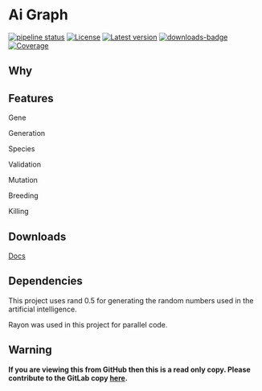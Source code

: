 # Ai Graph

[![pipeline status](https://gitlab.com/efunb/ai-graph/badges/master/pipeline.svg)](https://gitlab.com/efunb/ai-graph/commits/master)
[![License](https://img.shields.io/crates/l/ai-graph.svg)](https://crates.io/crates/ai-graph)
[![Latest version](https://img.shields.io/crates/v/ai-graph.svg)](https://crates.io/crates/ai-graph)
[![downloads-badge](https://img.shields.io/crates/d/ai-graph.svg)](https://crates.io/crates/ai-graph)
[![Coverage](https://codecov.io/gl/efunb/ai-graph/branch/master/graph/badge.svg)](https://codecov.io/gl/efunb/ai-graph)


## Why

## Features

Gene

Generation

Species

Validation

Mutation

Breeding

Killing

## Downloads

[Docs](https://gitlab.com/efunb/ai-graph/-/jobs/artifacts/dev/download?job=docs)

## Dependencies

This project uses rand 0.5 for generating the random numbers used in the artificial intelligence.

Rayon was used in this project for parallel code.

## **Warning**

**If you are viewing this from GitHub then this is a read only copy. Please contribute to the GitLab copy [here](https://gitlab.com/efunb/ai-graph).**